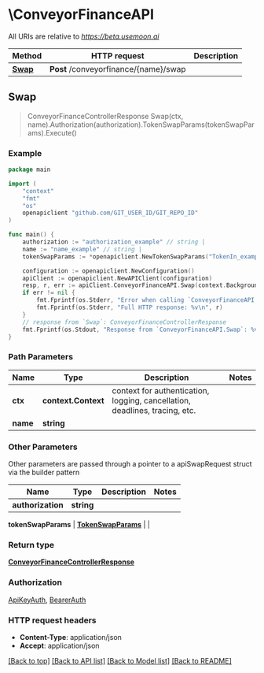 # \ConveyorFinanceAPI

All URIs are relative to *https://beta.usemoon.ai*

Method | HTTP request | Description
------------- | ------------- | -------------
[**Swap**](ConveyorFinanceAPI.md#Swap) | **Post** /conveyorfinance/{name}/swap | 



## Swap

> ConveyorFinanceControllerResponse Swap(ctx, name).Authorization(authorization).TokenSwapParams(tokenSwapParams).Execute()



### Example

```go
package main

import (
	"context"
	"fmt"
	"os"
	openapiclient "github.com/GIT_USER_ID/GIT_REPO_ID"
)

func main() {
	authorization := "authorization_example" // string | 
	name := "name_example" // string | 
	tokenSwapParams := *openapiclient.NewTokenSwapParams("TokenIn_example", "TokenOut_example", float64(123), float64(123), "AmountIn_example", "Slippage_example", "Recipient_example", "Referrer_example") // TokenSwapParams | 

	configuration := openapiclient.NewConfiguration()
	apiClient := openapiclient.NewAPIClient(configuration)
	resp, r, err := apiClient.ConveyorFinanceAPI.Swap(context.Background(), name).Authorization(authorization).TokenSwapParams(tokenSwapParams).Execute()
	if err != nil {
		fmt.Fprintf(os.Stderr, "Error when calling `ConveyorFinanceAPI.Swap``: %v\n", err)
		fmt.Fprintf(os.Stderr, "Full HTTP response: %v\n", r)
	}
	// response from `Swap`: ConveyorFinanceControllerResponse
	fmt.Fprintf(os.Stdout, "Response from `ConveyorFinanceAPI.Swap`: %v\n", resp)
}
```

### Path Parameters


Name | Type | Description  | Notes
------------- | ------------- | ------------- | -------------
**ctx** | **context.Context** | context for authentication, logging, cancellation, deadlines, tracing, etc.
**name** | **string** |  | 

### Other Parameters

Other parameters are passed through a pointer to a apiSwapRequest struct via the builder pattern


Name | Type | Description  | Notes
------------- | ------------- | ------------- | -------------
 **authorization** | **string** |  | 

 **tokenSwapParams** | [**TokenSwapParams**](TokenSwapParams.md) |  | 

### Return type

[**ConveyorFinanceControllerResponse**](ConveyorFinanceControllerResponse.md)

### Authorization

[ApiKeyAuth](../README.md#ApiKeyAuth), [BearerAuth](../README.md#BearerAuth)

### HTTP request headers

- **Content-Type**: application/json
- **Accept**: application/json

[[Back to top]](#) [[Back to API list]](../README.md#documentation-for-api-endpoints)
[[Back to Model list]](../README.md#documentation-for-models)
[[Back to README]](../README.md)

